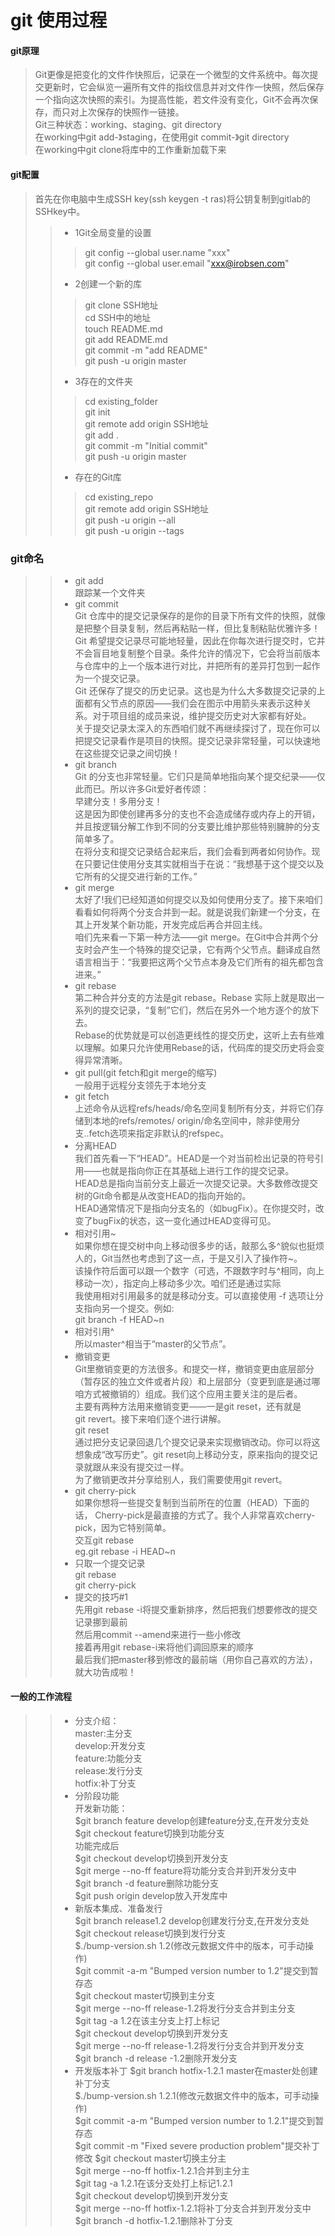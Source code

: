 # git 使用过程
#### git原理
>Git更像是把变化的文件作快照后，记录在一个微型的文件系统中。每次提交更新时，它会纵览一遍所有文件的指纹信息并对文件作一快照，然后保存一个指向这次快照的索引。为提高性能，若文件没有变化，Git不会再次保存，而只对上次保存的快照作一链接。<br>
Git三种状态：working、staging、git&nbsp;directory<br>
在working中git&nbsp;add-》staging，在使用git&nbsp;commit-》git&nbsp;directory<br>
在working中git&nbsp;clone将库中的工作重新加载下来<br>
#### git配置
>首先在你电脑中生成SSH&nbsp;key(ssh&nbsp;keygen&nbsp;-t&nbsp;ras)将公钥复制到gitlab的SSHkey中。
>>* 1Git全局变量的设置
>>>git&nbsp;config&nbsp;--global&nbsp;user.name&nbsp;"xxx"<br>
   git&nbsp;config&nbsp;--global&nbsp;user.email&nbsp;"xxx@irobsen.com"<br>
>>* 2创建一个新的库
>>>git&nbsp;clone&nbsp;SSH地址<br>
	cd&nbsp;SSH中的地址<br>
	touch&nbsp;README.md<br>
	git&nbsp;add&nbsp;README.md<br>
	git&nbsp;commit&nbsp;-m&nbsp;"add&nbsp;README"<br>
	git&nbsp;push&nbsp;-u&nbsp;origin&nbsp;master<br>
>>* 3存在的文件夹
>>>cd&nbsp;existing_folder<br>
	git&nbsp;init<br>
	git&nbsp;remote&nbsp;add&nbsp;origin&nbsp;SSH地址<br>
	git&nbsp;add&nbsp;.<br>
	git&nbsp;commit&nbsp;-m&nbsp;"Initial&nbsp;commit"<br>
	git&nbsp;push&nbsp;-u&nbsp;origin&nbsp;master<br>
>>* 存在的Git库
>>>cd&nbsp;existing_repo<br>
	git&nbsp;remote&nbsp;add&nbsp;origin&nbsp;SSH地址<br>
	git&nbsp;push&nbsp;-u&nbsp;origin&nbsp;--all<br>
	git&nbsp;push&nbsp;-u&nbsp;origin&nbsp;--tags<br>

### git命名
>>* git&nbsp;add<br>
    跟踪某一个文件夹
>>* git&nbsp;commit<br>
    Git&nbsp;仓库中的提交记录保存的是你的目录下所有文件的快照，就像是把整个目录复制，然后再粘贴一样，但比复制粘贴优雅许多！<br>
    Git&nbsp;希望提交记录尽可能地轻量，因此在你每次进行提交时，它并不会盲目地复制整个目录。条件允许的情况下，它会将当前版本与仓库中的上一个版本进行对比，并把所有的差异打包到一起作为一个提交记录。<br>
    Git&nbsp;还保存了提交的历史记录。这也是为什么大多数提交记录的上面都有父节点的原因——我们会在图示中用箭头来表示这种关系。对于项目组的成员来说，维护提交历史对大家都有好处。<br>
    关于提交记录太深入的东西咱们就不再继续探讨了，现在你可以把提交记录看作是项目的快照。提交记录非常轻量，可以快速地在这些提交记录之间切换！
>>* git&nbsp;branch<br>
    Git&nbsp;的分支也非常轻量。它们只是简单地指向某个提交纪录——仅此而已。所以许多Git爱好者传颂：<br>
    早建分支！多用分支！<br>
    这是因为即使创建再多分的支也不会造成储存或内存上的开销，并且按逻辑分解工作到不同的分支要比维护那些特别臃肿的分支简单多了。<br>
    在将分支和提交记录结合起来后，我们会看到两者如何协作。现在只要记住使用分支其实就相当于在说：“我想基于这个提交以及它所有的父提交进行新的工作。”<br>
>>* git&nbsp;merge<br>
    太好了!我们已经知道如何提交以及如何使用分支了。接下来咱们看看如何将两个分支合并到一起。就是说我们新建一个分支，在其上开发某个新功能，开发完成后再合并回主线。<br>
    咱们先来看一下第一种方法——git&nbsp;merge。在Git中合并两个分支时会产生一个特殊的提交记录，它有两个父节点。翻译成自然语言相当于：“我要把这两个父节点本身及它们所有的祖先都包含进来。”<br>
>>* git&nbsp;rebase<br>
    第二种合并分支的方法是git&nbsp;rebase。Rebase&nbsp;实际上就是取出一系列的提交记录，“复制”它们，然后在另外一个地方逐个的放下去。<br>
    Rebase的优势就是可以创造更线性的提交历史，这听上去有些难以理解。如果只允许使用Rebase的话，代码库的提交历史将会变得异常清晰。<br>
>>* git&nbsp;pull(git&nbsp;fetch和git&nbsp;merge的缩写)<br>
    一般用于远程分支领先于本地分支<br>
>>* git&nbsp;fetch<br>
    上述命令从远程refs/heads/命名空间复制所有分支，并将它们存储到本地的refs/remotes/ origin/命名空间中，除非使用分支.<name>.fetch选项来指定非默认的refspec。<br>
>>* 分离HEAD<br>
    我们首先看一下“HEAD”。HEAD是一个对当前检出记录的符号引用——也就是指向你正在其基础上进行工作的提交记录。<br>
    HEAD总是指向当前分支上最近一次提交记录。大多数修改提交树的Git命令都是从改变HEAD的指向开始的。<br>
    HEAD通常情况下是指向分支名的（如bugFix）。在你提交时，改变了bugFix的状态，这一变化通过HEAD变得可见。<br>
>>* 相对引用~<br>
    如果你想在提交树中向上移动很多步的话，敲那么多^貌似也挺烦人的，Git当然也考虑到了这一点，于是又引入了操作符~。<br>
    该操作符后面可以跟一个数字（可选，不跟数字时与^相同，向上移动一次），指定向上移动多少次。咱们还是通过实际<br>
    我使用相对引用最多的就是移动分支。可以直接使用 -f 选项让分支指向另一个提交。例如:<br>git&nbsp;branch&nbsp;-f&nbsp;HEAD~n<br>
>>* 相对引用^<br>
    所以master^相当于“master的父节点”。
>>* 撤销变更<br>
    Git里撤销变更的方法很多。和提交一样，撤销变更由底层部分（暂存区的独立文件或者片段）和上层部分（变更到底是通过哪咱方式被撤销的）组成。我们这个应用主要关注的是后者。<br>
    主要有两种方法用来撤销变更——一是git&nbsp;reset，还有就是git&nbsp;revert。接下来咱们逐个进行讲解。<br>
    git&nbsp;reset<br>
    通过把分支记录回退几个提交记录来实现撤销改动。你可以将这想象成“改写历史”。git&nbsp;reset向上移动分支，原来指向的提交记录就跟从来没有提交过一样。<br>
    为了撤销更改并分享给别人，我们需要使用git&nbsp;revert。
>>* git&nbsp;cherry-pick<br>
    如果你想将一些提交复制到当前所在的位置（HEAD）下面的话， Cherry-pick是最直接的方式了。我个人非常喜欢cherry-pick，因为它特别简单。<br>
    交互git&nbsp;rebase<br>
    eg.git&nbsp;rebase&nbsp;-i&nbsp;HEAD~n
>>* 只取一个提交记录<br>
	git&nbsp;rebase<br>
	git&nbsp;cherry-pick<br>
>>* 提交的技巧#1<br>
    先用git&nbsp;rebase&nbsp;-i将提交重新排序，然后把我们想要修改的提交记录挪到最前<br>
    然后用commit&nbsp;--amend来进行一些小修改<br>
    接着再用git&nbsp;rebase-i来将他们调回原来的顺序<br>
    最后我们把master移到修改的最前端（用你自己喜欢的方法），就大功告成啦！<br>
    
#### 一般的工作流程
>>* 分支介绍：<br>
    master:主分支<br>
    develop:开发分支<br>
    feature:功能分支<br>
    release:发行分支<br>
    hotfix:补丁分支<br>
>>* 分阶段功能<br>
    开发新功能：<br>
    $git&nbsp;branch&nbsp;feature&nbsp;develop创建feature分支,在开发分支处<br>
    $git&nbsp;checkout&nbsp;feature切换到功能分支<br>
    功能完成后<br>
    $git&nbsp;checkout&nbsp;develop切换到开发分支<br>
    $git&nbsp;merge&nbsp;--no-ff&nbsp;feature将功能分支合并到开发分支中<br>
    $git&nbsp;branch&nbsp;-d&nbsp;feature删除功能分支<br>
    $git&nbsp;push&nbsp;origin&nbsp;develop放入开发库中<br>
>>* 新版本集成、准备发行<br>
    $git&nbsp;branch&nbsp;release1.2&nbsp;develop创建发行分支,在开发分支处<br>
    $git&nbsp;checkout&nbsp;release切换到发行分支<br>
    $./bump-version.sh&nbsp;1.2(修改元数据文件中的版本，可手动操作)<br>
    $git&nbsp;commit&nbsp;-a-m&nbsp;"Bumped&nbsp;version&nbsp;number&nbsp;to&nbsp;1.2"提交到暂存态<br>
    $git&nbsp;checkout&nbsp;master切换到主分支<br>
    $git&nbsp;merge&nbsp;--no-ff&nbsp;release-1.2将发行分支合并到主分支<br>
    $git&nbsp;tag&nbsp;-a&nbsp;1.2在该主分支上打上标记<br>
    $git&nbsp;checkout&nbsp;develop切换到开发分支<br>
    $git&nbsp;merge&nbsp;--no-ff&nbsp;release-1.2将发行分支合并到开发分支<br>
    $git&nbsp;branch&nbsp;-d&nbsp;release&nbsp;-1.2删除开发分支<br>
>>* 开发版本补丁
    $git&nbsp;branch&nbsp;hotfix-1.2.1&nbsp;master在master处创建补丁分支<br>
    $./bump-version.sh&nbsp;1.2.1(修改元数据文件中的版本，可手动操作)<br>
    $git&nbsp;commit&nbsp;-a-m&nbsp;"Bumped&nbsp;version&nbsp;number&nbsp;to&nbsp;1.2.1"提交到暂存态<br>
    $git&nbsp;commit&nbsp;-m&nbsp;"Fixed&nbsp;severe&nbsp;production&nbsp;problem"提交补丁 修改
    $git&nbsp;checkout&nbsp;master切换主分主<br>
    $git&nbsp;merge&nbsp;--no-ff&nbsp;hotfix-1.2.1合并到主分主<br>
    $git&nbsp;tag&nbsp;-a&nbsp;1.2.1在该分支处打上标记1.2.1<br>
    $git&nbsp;checkout&nbsp;develop切换到开发分支<br>
    $git&nbsp;merge&nbsp;--no-ff&nbsp;hotfix-1.2.1将补丁分支合并到开发分支中<br>
    $git&nbsp;branch&nbsp;-d&nbsp;hotfix-1.2.1删除补丁分支<br>